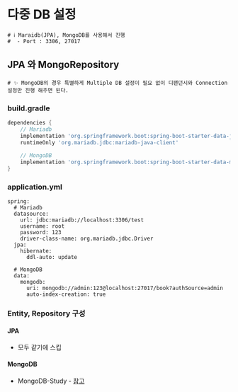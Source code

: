 # 다중 DB 설정

```properties
# ℹ️ Maraidb(JPA), MongoDB를 사용해서 진행
#  - Port : 3306, 27017
```

## JPA 와 MongoRepository

```properties
# ✨ MongoDB의 경우 특별하게 Multiple DB 설정이 필요 없이 디팬던시와 Connection 설정만 진행 해주면 된다.
```

### build.gradle

```groovy
dependencies {
    // Mariadb
	implementation 'org.springframework.boot:spring-boot-starter-data-jpa'
    runtimeOnly 'org.mariadb.jdbc:mariadb-java-client'
    
    // MongoDB
    implementation 'org.springframework.boot:spring-boot-starter-data-mongodb'
}
```

### application.yml

```properties
spring:
  # Mariadb
  datasource:
    url: jdbc:mariadb://localhost:3306/test
    username: root
    password: 123
    driver-class-name: org.mariadb.jdbc.Driver
  jpa:
    hibernate:
      ddl-auto: update

  # MongoDB
  data:
    mongodb:
      uri: mongodb://admin:123@localhost:27017/book?authSource=admin
      auto-index-creation: true
```

### Entity, Repository 구성

#### JPA
- 모두 같기에 스킵

#### MongoDB
- MongoDB-Study - [참고](https://github.com/edel1212/mongoDB-Study) 